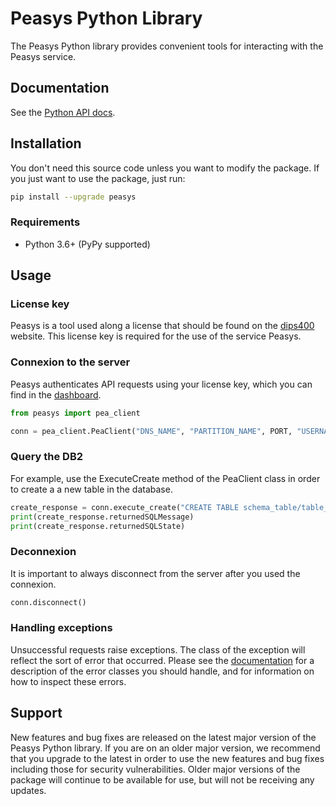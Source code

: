 # Peasys Python Library

The Peasys Python library provides convenient tools for interacting with the Peasys service.

## Documentation

See the [Python API docs](https://dips400.com/docs).

## Installation

You don't need this source code unless you want to modify the package. If you just
want to use the package, just run:

```sh
pip install --upgrade peasys
```

### Requirements

- Python 3.6+ (PyPy supported)

## Usage

### License key
Peasys is a tool used along a license that should be found on the [dips400](https://dips400.com) website. This license key is required for the use of the service Peasys.

### Connexion to the server
Peasys authenticates API requests using your license key, which you can find in the [dashboard](https://dips400.com/account).

```python
from peasys import pea_client

conn = pea_client.PeaClient("DNS_NAME", "PARTITION_NAME", PORT, "USERNAME", "PASSWORD", "ID_CLIENT", True, False)
```

### Query the DB2
For example, use the ExecuteCreate method of the PeaClient class in order to create a a new table in the database.

```python
create_response = conn.execute_create("CREATE TABLE schema_table/table_name (name CHAR(10), age INT)")
print(create_response.returnedSQLMessage)
print(create_response.returnedSQLState)
```

### Deconnexion

It is important to always disconnect from the server after you used the connexion.

```python
conn.disconnect()
```

### Handling exceptions

Unsuccessful requests raise exceptions. The class of the exception will reflect
the sort of error that occurred. Please see the [documentation](https://dips400.com/docs) for a description of
the error classes you should handle, and for information on how to inspect
these errors.

## Support

New features and bug fixes are released on the latest major version of the Peasys Python library. If you are on an older major version, 
we recommend that you upgrade to the latest in order to use the new features and bug fixes including those for security vulnerabilities. 
Older major versions of the package will continue to be available for use, but will not be receiving any updates.
